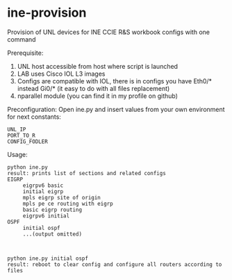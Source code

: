 # ine-provision
Provision of UNL devices for INE CCIE R&S workbook configs with one command

Prerequisite:
1) UNL host accessible from host where script is launched
2) LAB uses Cisco IOL L3 images
3) Configs are compatible with IOL, there is in configs you have Eth0/* instead Gi0/* (it easy to do with all files replacement)
4) nparallel module (you can find it in my profile on github) 

Preconfiguration:
Open ine.py and insert values from your own environment for next constants:

    UNL_IP
    PORT_TO_R
    CONFIG_FODLER


Usage:

    python ine.py
    result: prints list of sections and related configs
    EIGRP
         eigrpv6 basic
         initial eigrp
         mpls eigrp site of origin
         mpls pe ce routing with eigrp
         basic eigrp routing
         eigrpv6 initial
    OSPF
         initial ospf
         ...(output omitted)
         
    
         
    python ine.py initial ospf
    result: reboot to clear config and configure all routers according to files
